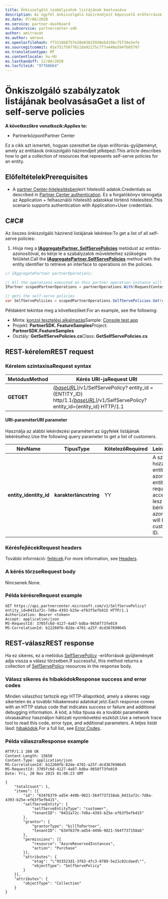 ```yaml
---
title: Önkiszolgáló szabályzatok listájának beolvasása
description: Az ügyfél önkiszolgáló házirendjeit képviselő erőforrások gyűjteményének beszerzése.
ms.date: 07/06/2020
ms.service: partner-dashboard
ms.subservice: partnercenter-sdk
author: amitravat
ms.author: amrava
ms.openlocfilehash: ff3116b8757e28e03615930ebd19bc75f34e2efe
ms.sourcegitcommit: 01e75175077611da92175c777a440a594fb05797
ms.translationtype: MT
ms.contentlocale: hu-HU
ms.lasthandoff: 12/08/2020
ms.locfileid: "97768664"
---
```

# <a name="get-a-list-of-self-serve-policies"></a><span data-ttu-id="74a32-103">Önkiszolgáló szabályzatok listájának beolvasása</span><span class="sxs-lookup"><span data-stu-id="74a32-103">Get a list of self-serve policies</span></span>

<span data-ttu-id="74a32-104">**A következőkre vonatkozik:**</span><span class="sxs-lookup"><span data-stu-id="74a32-104">**Applies to:**</span></span>

- <span data-ttu-id="74a32-105">Partnerközpont</span><span class="sxs-lookup"><span data-stu-id="74a32-105">Partner Center</span></span>

<span data-ttu-id="74a32-106">Ez a cikk azt ismerteti, hogyan szerezhet be olyan erőforrás-gyűjteményt, amely az entitások önkiszolgáló házirendjeit jelképezi.</span><span class="sxs-lookup"><span data-stu-id="74a32-106">This article describes how to get a collection of resources that represents self-serve policies for an entity.</span></span>

## <a name="prerequisites"></a><span data-ttu-id="74a32-107">Előfeltételek</span><span class="sxs-lookup"><span data-stu-id="74a32-107">Prerequisites</span></span>

- <span data-ttu-id="74a32-108">A [partner Center-hitelesítésben](partner-center-authentication.md)leírt hitelesítő adatok.</span><span class="sxs-lookup"><span data-stu-id="74a32-108">Credentials as described in [Partner Center authentication](partner-center-authentication.md).</span></span> <span data-ttu-id="74a32-109">Ez a forgatókönyv támogatja az Application + felhasználói hitelesítő adatokkal történő hitelesítést.</span><span class="sxs-lookup"><span data-stu-id="74a32-109">This scenario supports authentication with Application+User credentials.</span></span>

## <a name="c"></a><span data-ttu-id="74a32-110">C\#</span><span class="sxs-lookup"><span data-stu-id="74a32-110">C\#</span></span>

<span data-ttu-id="74a32-111">Az összes önkiszolgáló házirend listájának lekérése:</span><span class="sxs-lookup"><span data-stu-id="74a32-111">To get a list of all self-serve policies:</span></span>

1. <span data-ttu-id="74a32-112">Hívja meg a [**IAggregatePartner. SelfServePolicies**](/dotnet/api/microsoft.store.partnercenter.iselfservepoliciescollection) metódust az entitás-azonosítóval, és kérje le a szabályzatok műveleteihez szükséges felületet.</span><span class="sxs-lookup"><span data-stu-id="74a32-112">Call the [**IAggregatePartner.SelfServePolicies**](/dotnet/api/microsoft.store.partnercenter.iselfservepoliciescollection) method with the entity identifier to retrieve an interface to operations on the policies.</span></span>

``` csharp
// IAggregatePartner partnerOperations;

// All the operations executed on this partner operation instance will share the same correlation Id but will differ in request Id
IPartner scopedPartnerOperations = partnerOperations.With(RequestContextFactory.Instance.Create(Guid.NewGuid()));

// gets the self-serve policies
var SelfServePolicies = scopedPartnerOperations.SelfServePolicies.Get(customerIdAsEntity);
```

<span data-ttu-id="74a32-113">Példaként tekintse meg a következőket:</span><span class="sxs-lookup"><span data-stu-id="74a32-113">For an example, see the following:</span></span>

- <span data-ttu-id="74a32-114">Minta: [konzol tesztelési alkalmazás](console-test-app.md)</span><span class="sxs-lookup"><span data-stu-id="74a32-114">Sample: [Console test app](console-test-app.md)</span></span>
- <span data-ttu-id="74a32-115">Projekt: **PartnerSDK. FeatureSamples**</span><span class="sxs-lookup"><span data-stu-id="74a32-115">Project: **PartnerSDK.FeatureSamples**</span></span>
- <span data-ttu-id="74a32-116">Osztály: **GetSelfServePolicies.cs**</span><span class="sxs-lookup"><span data-stu-id="74a32-116">Class: **GetSelfServePolicies.cs**</span></span>

## <a name="rest-request"></a><span data-ttu-id="74a32-117">REST-kérelem</span><span class="sxs-lookup"><span data-stu-id="74a32-117">REST request</span></span>

### <a name="request-syntax"></a><span data-ttu-id="74a32-118">Kérelem szintaxisa</span><span class="sxs-lookup"><span data-stu-id="74a32-118">Request syntax</span></span>

| <span data-ttu-id="74a32-119">Metódus</span><span class="sxs-lookup"><span data-stu-id="74a32-119">Method</span></span>  | <span data-ttu-id="74a32-120">Kérés URI-ja</span><span class="sxs-lookup"><span data-stu-id="74a32-120">Request URI</span></span>                                                                   |
|---------|-------------------------------------------------------------------------------|
| <span data-ttu-id="74a32-121">**GET**</span><span class="sxs-lookup"><span data-stu-id="74a32-121">**GET**</span></span> | <span data-ttu-id="74a32-122">[*{baseURL}*](partner-center-rest-urls.md)/v1/SelfServePolicy? entity_id = {ENTITY_ID} http/1.1</span><span class="sxs-lookup"><span data-stu-id="74a32-122">[*{baseURL}*](partner-center-rest-urls.md)/v1/SelfServePolicy?entity_id={entity_id} HTTP/1.1</span></span> |

#### <a name="uri-parameter"></a><span data-ttu-id="74a32-123">URI-paraméter</span><span class="sxs-lookup"><span data-stu-id="74a32-123">URI parameter</span></span>

<span data-ttu-id="74a32-124">Használja az alábbi lekérdezési paramétert az ügyfelek listájának lekéréséhez.</span><span class="sxs-lookup"><span data-stu-id="74a32-124">Use the following query parameter to get a list of customers.</span></span>

| <span data-ttu-id="74a32-125">Név</span><span class="sxs-lookup"><span data-stu-id="74a32-125">Name</span></span>          | <span data-ttu-id="74a32-126">Típus</span><span class="sxs-lookup"><span data-stu-id="74a32-126">Type</span></span>       | <span data-ttu-id="74a32-127">Kötelező</span><span class="sxs-lookup"><span data-stu-id="74a32-127">Required</span></span> | <span data-ttu-id="74a32-128">Leírás</span><span class="sxs-lookup"><span data-stu-id="74a32-128">Description</span></span>                                        |
|---------------|------------|----------|----------------------------------------------------|
| <span data-ttu-id="74a32-129">**entity_id**</span><span class="sxs-lookup"><span data-stu-id="74a32-129">**entity_id**</span></span> | <span data-ttu-id="74a32-130">**karakterlánc**</span><span class="sxs-lookup"><span data-stu-id="74a32-130">**string**</span></span> | <span data-ttu-id="74a32-131">Y</span><span class="sxs-lookup"><span data-stu-id="74a32-131">Y</span></span>        | <span data-ttu-id="74a32-132">A számára hozzáférést kérő entitás azonosítója.</span><span class="sxs-lookup"><span data-stu-id="74a32-132">The entity identifier requesting access for.</span></span> <span data-ttu-id="74a32-133">Ez lesz az ügyfél bérlői azonosítója.</span><span class="sxs-lookup"><span data-stu-id="74a32-133">This will be the customer's tenant ID.</span></span> |

### <a name="request-headers"></a><span data-ttu-id="74a32-134">Kérésfejlécek</span><span class="sxs-lookup"><span data-stu-id="74a32-134">Request headers</span></span>

<span data-ttu-id="74a32-135">További információ: [fejlécek](headers.md).</span><span class="sxs-lookup"><span data-stu-id="74a32-135">For more information, see [Headers](headers.md).</span></span>

### <a name="request-body"></a><span data-ttu-id="74a32-136">A kérés törzse</span><span class="sxs-lookup"><span data-stu-id="74a32-136">Request body</span></span>

<span data-ttu-id="74a32-137">Nincsenek.</span><span class="sxs-lookup"><span data-stu-id="74a32-137">None.</span></span>

### <a name="request-example"></a><span data-ttu-id="74a32-138">Példa kérésre</span><span class="sxs-lookup"><span data-stu-id="74a32-138">Request example</span></span>

```http
GET https://api.partnercenter.microsoft.com/v1/SelfServePolicy?entity_id=0431a72c-7d8a-4393-b25e-ef63f5efb415 HTTP/1.1
Authorization: Bearer <token>
Accept: application/json
MS-RequestId: 3705fc6d-4127-4a87-bdba-9658f73fe019
MS-CorrelationId: b12260fb-82de-4701-a25f-dcd367690645
```

## <a name="rest-response"></a><span data-ttu-id="74a32-139">REST-válasz</span><span class="sxs-lookup"><span data-stu-id="74a32-139">REST response</span></span>

<span data-ttu-id="74a32-140">Ha ez sikeres, ez a metódus [SelfServePolicy](self-serve-policy-resources.md#selfservepolicy) -erőforrások gyűjteményét adja vissza a válasz törzsében.</span><span class="sxs-lookup"><span data-stu-id="74a32-140">If successful, this method returns a collection of [SelfServePolicy](self-serve-policy-resources.md#selfservepolicy) resources in the response body.</span></span>

### <a name="response-success-and-error-codes"></a><span data-ttu-id="74a32-141">Válasz sikeres és hibakódok</span><span class="sxs-lookup"><span data-stu-id="74a32-141">Response success and error codes</span></span>

<span data-ttu-id="74a32-142">Minden válaszhoz tartozik egy HTTP-állapotkód, amely a sikeres vagy sikertelen és a további hibakeresési adatokat jelzi.</span><span class="sxs-lookup"><span data-stu-id="74a32-142">Each response comes with an HTTP status code that indicates success or failure and additional debugging information.</span></span> <span data-ttu-id="74a32-143">A kód, a hiba típusa és a további paraméterek olvasásához használjon hálózati nyomkövetési eszközt.</span><span class="sxs-lookup"><span data-stu-id="74a32-143">Use a network trace tool to read this code, error type, and additional parameters.</span></span> <span data-ttu-id="74a32-144">A teljes listát lásd: [hibakódok](error-codes.md).</span><span class="sxs-lookup"><span data-stu-id="74a32-144">For a full list, see [Error Codes](error-codes.md).</span></span>

### <a name="response-example"></a><span data-ttu-id="74a32-145">Példa válaszra</span><span class="sxs-lookup"><span data-stu-id="74a32-145">Response example</span></span>

```http
HTTP/1.1 200 OK
Content-Length: 15650
Content-Type: application/json
MS-CorrelationId: b12260fb-82de-4701-a25f-dcd367690645
MS-RequestId: 3705fc6d-4127-4a87-bdba-9658f73fe019
Date: Fri, 20 Nov 2015 01:08:23 GMT

{
    "totalCount": 1,
    "items": [{
        "id": "634f6379-ad54-449b-9821-564f737158ab_0431a72c-7d8a-4393-b25e-ef63f5efb415",
        "selfServeEntity": {
            "selfServeEntityType": "customer",
            "tenantID": "0431a72c-7d8a-4393-b25e-ef63f5efb415"
        },
        "grantor": {
            "grantorType": "billToPartner",
            "tenantID": "634f6379-ad54-449b-9821-564f737158ab"
        },
        "permissions": [{
            "resource": "AzureReservedInstances",
            "action": "Purchase"
        }],
        "attributes": {
            "etag": "\"933523d1-3f63-4fc3-8789-5e21c02cdaed\"",
            "objectType": "SelfServePolicy"
        }
    }],
    "attributes": {
        "objectType": "Collection"
    }
}
```
